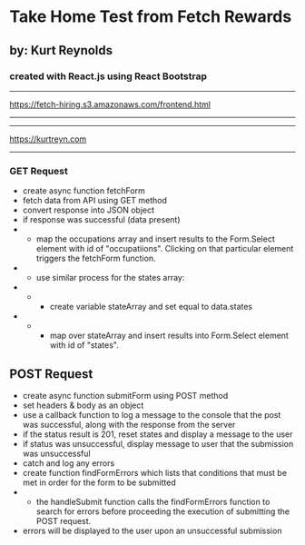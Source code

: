 # Take Home Test from Fetch Rewards

## by: Kurt Reynolds

### created with React.js using React Bootstrap

---

https://fetch-hiring.s3.amazonaws.com/frontend.html

---

---

https://kurtreyn.com

---

### GET Request

- create async function fetchForm
- fetch data from API using GET method
- convert response into JSON object
- if response was successful (data present)
- - map the occupations array and insert results to the Form.Select element with id of "occupatiions". Clicking on that particular element triggers the fetchForm function.
- - use similar process for the states array:
- - - create variable stateArray and set equal to data.states
- - - map over stateArray and insert results into Form.Select element with id of "states".

## POST Request

- create async function submitForm using POST method
- set headers & body as an object
- use a callback function to log a message to the console that the post was successful, along with the response from the server
- if the status result is 201, reset states and display a message to the user
- if status was unsuccessful, display message to user that the submission was unsuccessful
- catch and log any errors
- create function findFormErrors which lists that conditions that must be met in order for the form to be submitted
- - the handleSubmit function calls the findFormErrors function to search for errors before proceeding the execution of submitting the POST request.
- errors will be displayed to the user upon an unsuccessful submission
